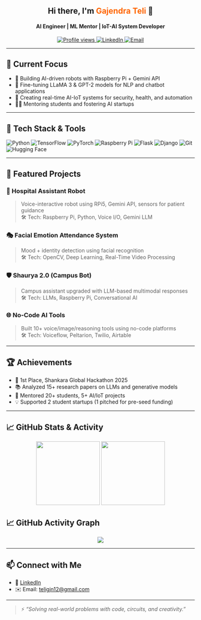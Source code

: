 <!-- Profile Header -->
<h2 align="center">Hi there, I'm <span style="color:#ff6600">Gajendra Teli</span> 👋</h2>
<h4 align="center">AI Engineer | ML Mentor | IoT-AI System Developer</h4>

<p align="center">
  <a href="https://github.com/AI-Gajendra">
    <img src="https://komarev.com/ghpvc/?username=ai-gajendra&label=Profile%20views&color=blue&style=flat" alt="Profile views" />
  </a>
  <a href="https://www.linkedin.com/in/gajendra-teli/">
    <img src="https://img.shields.io/badge/LinkedIn-Gajendra%20Teli-blue?style=flat&logo=linkedin" alt="LinkedIn" />
  </a>
  <a href="mailto:teligjn12@gmail.com">
    <img src="https://img.shields.io/badge/Email-teligjn12@gmail.com-red?style=flat&logo=gmail" alt="Email" />
  </a>
</p>

---

## 🔭 Current Focus
- 🤖 Building AI-driven robots with Raspberry Pi + Gemini API
- 🧠 Fine-tuning LLaMA 3 & GPT-2 models for NLP and chatbot applications
- 📡 Creating real-time AI-IoT systems for security, health, and automation
- 👨‍🏫 Mentoring students and fostering AI startups

---

## 🧰 Tech Stack & Tools
![Python](https://img.shields.io/badge/-Python-black?style=flat&logo=python)
![TensorFlow](https://img.shields.io/badge/-TensorFlow-black?style=flat&logo=tensorflow)
![PyTorch](https://img.shields.io/badge/-PyTorch-black?style=flat&logo=pytorch)
![Raspberry Pi](https://img.shields.io/badge/-RaspberryPi-black?style=flat&logo=raspberry-pi)
![Flask](https://img.shields.io/badge/-Flask-black?style=flat&logo=flask)
![Django](https://img.shields.io/badge/-Django-black?style=flat&logo=django)
![Git](https://img.shields.io/badge/-Git-black?style=flat&logo=git)
![Hugging Face](https://img.shields.io/badge/-HuggingFace-black?style=flat&logo=huggingface)

---

## 🚀 Featured Projects

### 🤖 Hospital Assistant Robot  
> Voice-interactive robot using RPi5, Gemini API, sensors for patient guidance  
🛠️ Tech: Raspberry Pi, Python, Voice I/O, Gemini LLM

### 🎭 Facial Emotion Attendance System  
> Mood + identity detection using facial recognition  
🛠️ Tech: OpenCV, Deep Learning, Real-Time Video Processing

### 🛡️ Shaurya 2.0 (Campus Bot)  
> Campus assistant upgraded with LLM-based multimodal responses  
🛠️ Tech: LLMs, Raspberry Pi, Conversational AI

### 🌐 No-Code AI Tools  
> Built 10+ voice/image/reasoning tools using no-code platforms  
🛠️ Tech: Voiceflow, Peltarion, Twilio, Airtable

---

## 🏆 Achievements
- 🥇 1st Place, Shankara Global Hackathon 2025
- 📚 Analyzed 15+ research papers on LLMs and generative models
- 🚀 Mentored 20+ students, 5+ AI/IoT projects
- 💡 Supported 2 student startups (1 pitched for pre-seed funding)

---

## 📈 GitHub Stats & Activity

<p align="center">
  <img src="https://github-readme-stats.vercel.app/api?username=AI-Gajendra&show_icons=true&theme=tokyonight" height="170" />
  <img src="https://github-readme-stats.vercel.app/api/top-langs/?username=AI-Gajendra&layout=compact&theme=tokyonight" height="170" />
</p>

## 📈 GitHub Activity Graph

<p align="center">
  <img src="https://github-activity-graph.vercel.app/graph?username=AI-Gajendra&theme=tokyo-night&area=true&hide_border=true" />
</p>


---

## 📫 Connect with Me

- 💼 [LinkedIn](https://www.linkedin.com/in/gajendra-teli)
- ✉️ Email: teligjn12@gmail.com

---

> ⚡ *“Solving real-world problems with code, circuits, and creativity.”*

